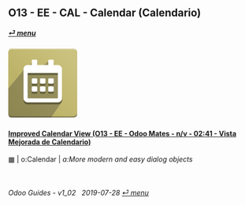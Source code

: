 ## O13 - EE - CAL - Calendar (Calendario)
#### [_&#x23CE; menu_](/o13/ee/o13-ee-guides_menu.md)  
### ![cal](/doc/img/calendar.png)

#### [Improved Calendar View (O13 - EE - Odoo Mates - n/v - 02:41 - Vista Mejorada de Calendario)](https://youtube.com/embed/F0sivQZKT54?autoplay=1&start=6&end=1m23s&rel=0)  
&#x25A6; | o:Calendar | _a:More modern and easy dialog objects_

<br>
	
###### Odoo Guides - v1_02 &nbsp; 2019-07-28  [_&#x23CE; menu_](/o13/ee/o13-ee-calendar_guides_menu.md)  
